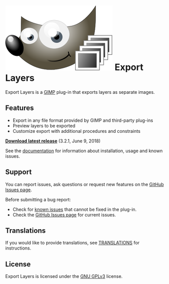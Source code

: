 # [![](docs/images/logo_small.svg)](https://khalim19.github.io/gimp-plugin-export-layers/) Export Layers

Export Layers is a [GIMP](https://www.gimp.org/) plug-in that exports layers as separate images.

Features
--------

* Export in any file format provided by GIMP and third-party plug-ins
* Preview layers to be exported
* Customize export with additional procedures and constraints


[**Download latest release**](https://github.com/khalim19/gimp-plugin-export-layers/releases/tag/3.2.1) (3.2.1, June 9, 2018)

See the [documentation](https://khalim19.github.io/gimp-plugin-export-layers/sections) for information about installation, usage and known issues.


Support
-------

You can report issues, ask questions or request new features on the [GitHub Issues page](https://github.com/khalim19/gimp-plugin-export-layers/issues).

Before submitting a bug report:
* Check for [known issues](docs/sections/Known-Issues.md) that cannot be fixed in the plug-in.
* Check the [GitHub Issues page](https://github.com/khalim19/gimp-plugin-export-layers/issues) for current issues.


Translations
------------

If you would like to provide translations, see [TRANSLATIONS](TRANSLATIONS.md) for instructions.


License
-------

Export Layers is licensed under the [GNU GPLv3](https://www.gnu.org/licenses/gpl-3.0.html) license.
